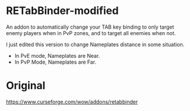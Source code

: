 # RETabBinder-modified
An addon to automatically change your TAB key binding to only target enemy players when in PvP zones, and to target all enemies when not.

I just edited this version to change Nameplates distance in some situation.
- In PvE mode, Nameplates are Near.
- In PvP Mode, Nameplates are Far.

# Original
https://www.curseforge.com/wow/addons/retabbinder
